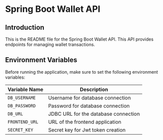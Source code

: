 # Spring Boot Wallet API

## Introduction

This is the README file for the Spring Boot Wallet API. This API provides endpoints for managing wallet transactions.

## Environment Variables

Before running the application, make sure to set the following environment variables:

| Variable Name  | Description                          |
|----------------|--------------------------------------|
| `DB_USERNAME`  | Username for database connection     |
| `DB_PASSWORD`  | Password for database connection     |
| `DB_URL`       | JDBC URL for the database connection |
| `FRONTEND_URL` | URL of the frontend application      |
| `SECRET_KEY`   | Secret key for Jwt token creation    |
